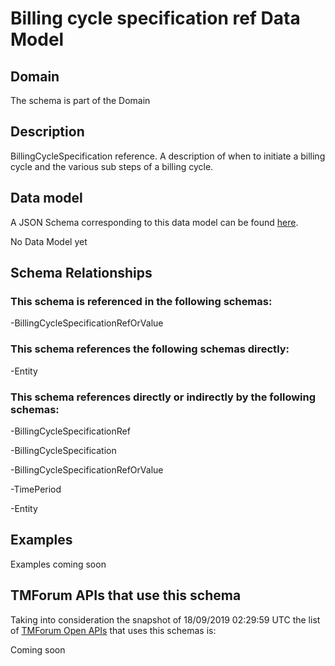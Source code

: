 # Billing cycle specification ref Data Model

## Domain

The  schema is part of the  Domain

## Description

BillingCycleSpecification reference. A description of when to initiate a billing cycle and the various sub steps of a billing cycle.

## Data model

A JSON Schema corresponding to this data model can be found
[here](https://github.com/tmforum-rand/schemas/blob/master/Customer/BillingCycleSpecificationRef.schema.json).

No Data Model yet

## Schema Relationships

### This schema is referenced in the following schemas:

-BillingCycleSpecificationRefOrValue

### This schema references the following schemas directly:

-Entity

### This schema references directly or indirectly by the following schemas:

-BillingCycleSpecificationRef

-BillingCycleSpecification

-BillingCycleSpecificationRefOrValue

-TimePeriod

-Entity



## Examples

Examples coming soon

## TMForum APIs that use this schema

Taking into consideration the snapshot of 18/09/2019 02:29:59 UTC the list of [TMForum Open APIs](https://www.tmforum.org/open-apis/) that uses this schemas is:

Coming soon